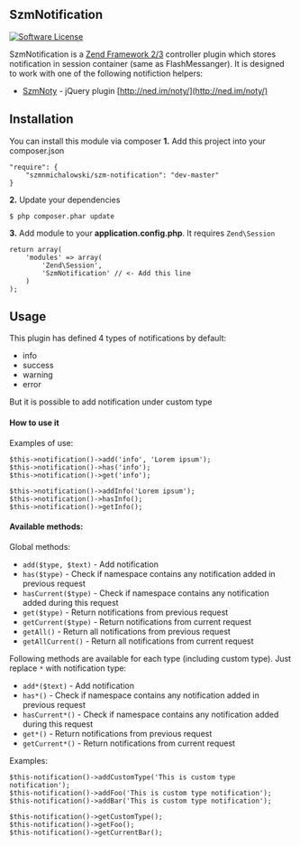 ## SzmNotification

[![Software License](https://img.shields.io/badge/license-MIT-brightgreen.svg?style=flat-square)](LICENSE)

SzmNotification is a [Zend Framework 2/3](http://framework.zend.com/) controller plugin which stores notification in session container (same as FlashMessanger). 
It is designed to work with one of the following notifiction helpers:
- [SzmNoty](https://github.com/szmnmichalowski/SzmNoty) - jQuery plugin [http://ned.im/noty/](http://ned.im/noty/)

## Installation

You can install this module via composer
**1.** Add this project into your composer.json
```
"require": {
    "szmnmichalowski/szm-notification": "dev-master"
}
```
**2.** Update your dependencies
```
$ php composer.phar update
```

**3.** Add module to your **application.config.php**. It requires `Zend\Session`
```
return array(
    'modules' => array(
        'Zend\Session',
        'SzmNotification' // <- Add this line
    )
);
```

## Usage

This plugin has defined 4 types of notifications by default:
- info
- success
- warning
- error

But it is possible to add notification under custom type

#### How to use it

Examples of use:
```
$this->notification()->add('info', 'Lorem ipsum');
$this->notification()->has('info');
$this->notification()->get('info');

$this->notification()->addInfo('Lorem ipsum');
$this->notification()->hasInfo();
$this->notification()->getInfo();
```

#### Available methods:

Global methods:
- `add($type, $text)` - Add notification 
- `has($type)` - Check if namespace contains any notification added in previous request
- `hasCurrent($type)` - Check if namespace contains any notification added during this request
- `get($type)` - Return notifications from previous request
- `getCurrent($type)` - Return notifications from current request
- `getAll()` - Return all notifications from previous request
- `getAllCurrent()` - Return all notifications from current request

Following methods are available for each type (including custom type). Just replace `*` with notification type:
- `add*($text)` - Add notification
- `has*()` - Check if namespace contains any notification added in previous request
- `hasCurrent*()` - Check if namespace contains any notification added during this request
- `get*()` - Return notifications from previous request
- `getCurrent*()` - Return notifications from current request

Examples:
```
$this-notification()->addCustomType('This is custom type notification');
$this-notification()->addFoo('This is custom type notification');
$this-notification()->addBar('This is custom type notification');

$this-notification()->getCustomType();
$this-notification()->getFoo();
$this-notification()->getCurrentBar();
```